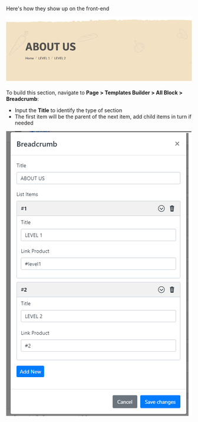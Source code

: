 Here's how they show up on the front-end

![](/assets/images/freshenbreadcrumb/06a0daeb9cc6831ff4d8260802f3111a.png)

To build this section, navigate to **Page &gt; Templates Builder &gt; All Block &gt; Breadcrumb**:

- Input the **Title** to identify the type of section
- The first item will be the parent of the next item, add child items in turn if needed
 
![](/assets/images/freshenbreadcrumb/c4bb26fd673036ad59349dd9efee3c4f.png)